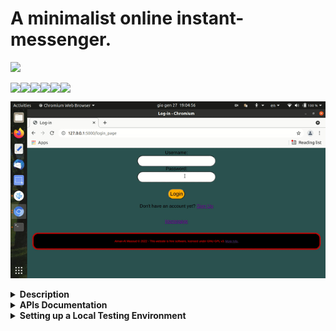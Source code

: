 # A minimalist online instant-messenger.
<a href="https://www.gnu.org/licenses/gpl-3.0"><img src="https://img.shields.io/badge/License-GPLv3-blue.svg"/></a>

<div style="display: flex; flex-direction: row;">
<img src="https://img.shields.io/badge/python-3670A0?style=for-the-badge&logo=python&logoColor=ffdd54" />
<img src="https://img.shields.io/badge/flask-%23000.svg?style=for-the-badge&logo=flask&logoColor=white"/>
<img src="https://img.shields.io/badge/pandas-%23150458.svg?style=for-the-badge&logo=pandas&logoColor=white"/>
<img src="https://img.shields.io/badge/html5-%23E34F26.svg?style=for-the-badge&logo=html5&logoColor=white"/>
<img src="https://img.shields.io/badge/css3-%231572B6.svg?style=for-the-badge&logo=css3&logoColor=white"/>
<img src="https://img.shields.io/badge/javascript-%23323330.svg?style=for-the-badge&logo=javascript&logoColor=%23F7DF1E"/>
</div>

<img src="https://github.com/aiman-al-masoud/Chatnip/blob/main/static/icons/intro.gif" title="dumb demo"></img>

<details>
 <summary><strong>Description</strong></summary>
  
 # Chatnip
 
This is a fully functioning client-server-achitecture IM-service, complete with <a href="https://github.com/aiman-al-masoud/Chatnip/tree/main/static/scripts/cryptico">RSA encryption</a>.
 
  
The project is free software, licensed under GPLv3.
  
It is meant as a project, for didactical reasons and for leisure. I strongly DISENCOURAGE you to use it for really important business! (Unless you've thoroughly read, and trust the code to work for your use-case). 
 
 
In any case, I have NO LIABILITIES for any potential misuse of this software.
 
 
 ## Some examples of what you can do with it:
 
 * Deploy it on an online hosting service
 * Fork it and improve it
 * Or even create a mobile app client for it (which I'm also (maybe) planning to do some day).
 * etc... 
 

  The API documentation is fully available in the  <a href="#apis_documentation">'APIs Documentation'</a> section of this README.
  
   **Thank you for having read this!**
  
 </details>


<details id="apis_documentation">
  <summary><strong>APIs Documentation</strong></summary>
  
  # /create_user
  
  If successful, creates a new account on the server.

  ## User agent's request:

  ```
{
username:"username",
password:"password",
public_key:"PUBLIC_KEY",  
dict_fill_in_the_blanks:{question:"Fyyyill in de ____ hooman.", answer:"blanks"}
}
  ```

* username: a new username that doesn't already exist on the server.
* password: a password.
* public_key: the RSA public-key that will be used to encrypt messages for the new user.
* dict_fill_in_the_blanks: a security measure against bots. (Users have to complete a simple sentence that is incorrectly spelled to prove they're human beings).



# /authenticate

If authentication succeeds, the user will be sent a new session id.

## Useragent's request:

 ```
{
username:"username",
password:"password_attempt"
}
  ```


## Server's OK response:

  ```
{
session_id:"session_id"
}
```
  
* session_id: it's a N-char alphanumeric string that expires in M minutes. It gets sent back to the server as a cookie. It serves to prove a user is authorized to send and receive messages without them having to re-enter their password every time. 

(On Fri Jan 28 2022 it's: N=32 and M=5)


# /upload_message

If successful, uploads a message to the server.

## Useragent's request:

  ```
{
username:"sendersname",
destname : "recipientsname",
message_text : "text of the message",
timestamp : 1643365746,
session_id : "session_id"
}
  ```

* username: name of the sender.
* destname: name of the recipient.
* message_text: text of the message
* timestamp: UNIX epoch in seconds (ie: seconds elapsed since 00:00 1st Jan 1970). It represents the time at which the message got sent (NOT the time at which the sever received) the message.
* session_id: session id (see up).



# /download_messages


## User agent's request:

  ```
username  
session_id 

(as cookies)
```
  
## Server's OK response:

  ```
List of json objects, each object is a message. 
  ```

The server also deletes the messages from the database right before sending the json list.

### A message that a user receives from the server looks like this:


  ```
{ 
"sendername":"nameofthesender", 
"message_text": "kwjeojqijmmj(MASNDU2JHJSKDSI2874jjjansJMN0TevenTRyINGakisndh", 
"timestamp":1643365746
}
  ```

* message_text: a message encrypted with the recipient's public key. The recipient has to have the corresponding private key stored on their localStorage to decrypt it. The message also contains a signature to verify the identity of the sender.



# /get_public_key

If successful returns the public key associated to any requested username.

## Useragent's request:

  ```
{
username:"anyusername"
}
  ```

## Server's OK response:

  ```
{
public_key:"PUBLIC_KEY_OF_ANYUSERNAME"
}
```
  



# /delete_user

If successful, deletes an account from the server, along with all of its associated messages (sent and received*), and avatar.

*Albeit the received ones already shouldn't be on the server anymore, beacause if the user is logged in and active, they get downloaded and deleted from the server automatically.


## Useragent's request:

    
``` 
{
password:"password"
}
  
username
session_id
(as cookies)
  ```


# /reset_password

If successful, the password of a user is reset.


## Useragent's request:

```
{
old_password:"old_password",
new_password:"new_password"
}
 
  
  username
session_id
  
(as cookies)
  
  ```


# /reset_public_key

If successful, the public key of a user is reset.

## Useragent's request:

```
{
password:"password",
new_public_key:"NEW_PUBLIC_KEY"
}

  
username
session_id

(as cookies)
  
  ```




# /upload_avatar


If successful, the avatar (profile-picture/thumbnail-image) of the user is updated.

```
username
session_id

(as cookies)
    
avatar

(an image file)

  ```


NB: on the current implemenation of the client, this is the only endpoint that uses an html-form to send the data to the server, rather than just posting a JSON request.



# /delete_avatar


If successful, deletes the custom avatar (profile-picture/thumbnail-image) of the user from the server.

## Useragent's request:

  ```
username
session_id

(as cookies)
```



# /get_avatar

If successful, returns a link to the avatar (profile-picture/thumbnail-image) of any user.


## Useragent's request:

  ```
{
username:"anyusername"
}
  ```

Server's OK response:

  ```
{
avatar:"https://url/to/avatar.png"
}
```
  
  
</details>






<details>
  <summary><b><strong>Setting up a Local Testing Environment</strong></b></summary>

## 1) Clone this repo
...and navigate to its root directory.

## 2) Create a python virtual environment 
...calling it '.my_env' 

(For gitignore-related reasons).

```
$ python3 -m venv .my_env
```

(You'll be prompted to install the 'venv' module if you don't have it yet).

## 3) Activate the virtual environment:

```
$ source .my_env/bin/activate
```

If this command doesn't work try with:

```
$ . .my_env/bin/activate
```

(You should notice that the console starts displaying the virtual environment's name before your username and the dollar-sign).


## 4) Install this app's dependencies 
... on the virtual environment you just created:

```
(.my_env)$ pip install -r requirements.txt
```
## 5) Run the app on localhost!

```
(.my_env)$ python3 -m flask run
```

#### Sample output:

```
 * Environment: production
   WARNING: This is a development server. Do not use it in a production deployment.
   Use a production WSGI server instead.
 * Debug mode: off
 * Running on http://127.0.0.1:5000/ (Press CTRL+C to quit)
```

Click on the link, and the homepage will be launched on your default browser.

</details>
